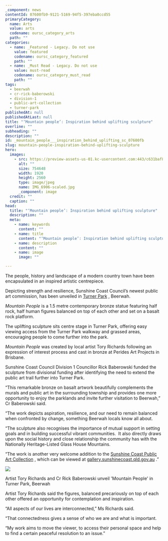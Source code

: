 ```yaml
---
_component: news
contentId: 07600fb9-9121-5169-94f5-397eba0ccd55
primaryCategory:
  name: Arts
  value: arts
  codename: oursc_category_arts
  path: ""
categories:
  - name: _Featured - Legacy. Do not use
    value: featured
    codename: oursc_category_featured
    path: ""
  - name: _Must Read - Legacy. Do not use
    value: must-read
    codename: oursc_category_must_read
    path: ""
tags:
  - beerwah
  - cr-rick-baberowski
  - division-1
  - public-art-collection
  - turner-park
publishedAt: null
publishedAtLast: null
title: "‘Mountain people’: Inspiration behind uplifting sculpture"
overline: ""
subheading: ""
description: ""
id: _mountain_people___inspiration_behind_uplifting_sc_07600fb
slug: mountain-people-inspiration-behind-uplifting-sculpture
hero:
  images:
    - src: https://preview-assets-us-01.kc-usercontent.com:443/c631baf8-1b46-001f-580c-d0001b68b4a8/133cc3ee-1233-43e2-b073-6f7fb133ed1f/IMG_6906-scaled.jpg
      alt: ""
      size: 754648
      width: 1920
      height: 2560
      type: image/jpeg
      name: IMG_6906-scaled.jpg
      _component: image
  credit: ""
  caption: ""
head:
  title: "‘Mountain people’: Inspiration behind uplifting sculpture"
  description: ""
  meta:
    - name: keywords
      content: ""
    - name: title
      content: "‘Mountain people’: Inspiration behind uplifting sculpture"
    - name: description
      content: ""
    - name: image
      image: ""

---
```

The people, history and landscape of a modern country town have been encapsulated in an inspired artistic centrepiece.

Depicting strength and resilience, Sunshine Coast Council’s newest public art commission, has been unveiled in [Turner Park](https://www.sunshinecoast.qld.gov.au/experience-sunshine-coast/beaches-and-parks/beaches-and-parks-directory/turner-park)
, Beerwah.

*Mountain People* is a 1.5 metre contemporary bronze statue featuring half rock, half human figures balanced on top of each other and set on a basalt rock platform.

The uplifting sculpture sits centre stage in Turner Park, offering easy viewing access from the Turner Park walkway and grassed areas, encouraging people to come further into the park.

*Mountain People* was created by local artist Tory Richards following an expression of interest process and cast in bronze at Perides Art Projects in Brisbane.

Sunshine Coast Council Division 1 Councillor Rick Baberowski funded the sculpture from divisional funding after identifying the need to extend the public art trail further into Turner Park. 

“This remarkable bronze on basalt artwork beautifully complements the murals and public art in the surrounding township and provides one more opportunity to enjoy the parklands and invite further visitation to Beerwah,” Cr Baberowski said. 

“The work depicts aspiration, resilience, and our need to remain balanced when confronted by change, something Beerwah locals know all about. 

“The sculpture also recognises the importance of mutual support in setting goals and in building successful vibrant communities.  It also directly draws upon the social history and close relationship the community has with the Nationally Heritage-Listed Glass House Mountains.

“The work is another very welcome addition to the [Sunshine Coast Public Art Collection](https://gallery.sunshinecoast.qld.gov.au/collections/public-art-collection)
, which can be viewed at [gallery.sunshinecoast.qld.gov.au](https://gallery.sunshinecoast.qld.gov.au/)
.”

![](https://preview-assets-us-01.kc-usercontent.com:443/c631baf8-1b46-001f-580c-d0001b68b4a8/28a1e21c-2a0a-47fd-99d8-0f8034eed6c8/IMG_0032-scaled-e1686192261412-875x1024.jpg)

Artist Tory Richards and Cr Rick Baberowski unveil 'Mountain People' in Turner Park, Beerwah

Artist Tory Richards said the figures, balanced precariously on top of each other offered an opportunity for contemplation and inspiration.

“All aspects of our lives are interconnected,” Ms Richards said.

“That connectedness gives a sense of who we are and what is important.

“My work aims to move the viewer, to access their personal space and help to find a certain peaceful resolution to an issue.”
